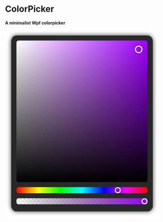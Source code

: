 # ColorPicker
#### A minimalist Wpf colorpicker
![ColorPicker](https://raw.githubusercontent.com/space2a/ColorPicker/main/readme/colorpicker.png)

